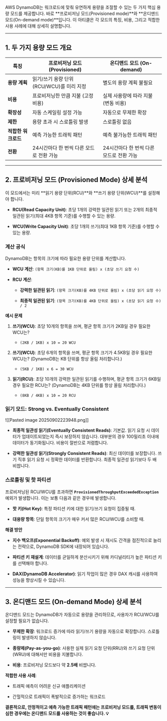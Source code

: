 
AWS DynamoDB는 워크로드에 맞춰 유연하게 용량을 조절할 수 있는 두 가지 핵심 용량 모드를 제공합니다. 바로 **프로비저닝 모드(Provisioned mode)**와 **온디맨드 모드(On-demand mode)**입니다. 이 아티클은 각 모드의 특징, 비용, 그리고 적합한 사용 사례에 대해 상세히 설명합니다.

---

## 1. 두 가지 용량 모드 개요

|특징|프로비저닝 모드 (Provisioned)|온디맨드 모드 (On-demand)|
|---|---|---|
|**용량 계획**|읽기/쓰기 용량 단위(RCU/WCU)를 미리 지정|별도의 용량 계획 불필요|
|**비용**|프로비저닝한 만큼 지불 (고정 비용)|실제 사용량에 따라 지불 (변동 비용)|
|**확장성**|자동 스케일링 설정 가능|자동으로 무제한 확장|
|**제한**|용량 초과 시 스로틀링 발생|스로틀링 없음|
|**적합한 워크로드**|예측 가능한 트래픽 패턴|예측 불가능한 트래픽 패턴|
|**전환**|24시간마다 한 번씩 다른 모드로 전환 가능|24시간마다 한 번씩 다른 모드로 전환 가능|

---

## 2. 프로비저닝 모드 (Provisioned Mode) 상세 분석

이 모드에서는 미리 **읽기 용량 단위(RCU)**와 **쓰기 용량 단위(WCU)**를 설정해야 합니다.

- **RCU(Read Capacity Unit)**: 초당 1개의 강력한 일관된 읽기 또는 2개의 최종적 일관된 읽기(최대 4KB 항목 기준)를 수행할 수 있는 용량.
    
- **WCU(Write Capacity Unit)**: 초당 1개의 쓰기(최대 1KB 항목 기준)를 수행할 수 있는 용량.

### **계산 공식**

DynamoDB는 항목의 크기에 따라 필요한 용량 단위를 계산합니다.

- **WCU 계산**: `(항목 크기(KB)를 1KB 단위로 올림) x (초당 쓰기 요청 수)`
    
- **RCU 계산**:
    
    - **강력한 일관된 읽기**: `(항목 크기(KB)를 4KB 단위로 올림) x (초당 읽기 요청 수)`
        
    - **최종적 일관된 읽기**: `(항목 크기(KB)를 4KB 단위로 올림) x (초당 읽기 요청 수) / 2`

**예시 문제**

1. **쓰기(WCU)**: 초당 10개의 항목을 쓰며, 평균 항목 크기가 2KB일 경우 필요한 WCU는?
    
    - `(2KB / 1KB) x 10 = 20 WCU`
        
2. **쓰기(WCU)**: 초당 6개의 항목을 쓰며, 평균 항목 크기가 4.5KB일 경우 필요한 WCU는? (DynamoDB는 KB 단위를 항상 올림 처리합니다.)
    
    - `(5KB / 1KB) x 6 = 30 WCU`
        
3. **읽기(RCU)**: 초당 10개의 강력한 일관된 읽기를 수행하며, 평균 항목 크기가 6KB일 경우 필요한 RCU는? (DynamoDB는 4KB 단위를 항상 올림 처리합니다.)
    
    - `(8KB / 4KB) x 10 = 20 RCU`
        

### **읽기 모드: Strong vs. Eventually Consistent**

![[Pasted image 20250902223948.png]]

- **최종적 일관성 읽기(Eventually Consistent Reads)**: 기본값. 읽기 요청 시 데이터가 업데이트되었는지 즉시 보장하지 않습니다. 대부분의 경우 100밀리초 이내에 데이터가 동기화됩니다. 비용이 절반으로 저렴합니다.
    
- **강력한 일관성 읽기(Strongly Consistent Reads)**: 최신 데이터를 보장합니다. 쓰기 직후 읽기 요청 시 정확한 데이터를 반환합니다. 최종적 일관성 읽기보다 두 배 비쌉니다.
    

### **스로틀링 및 핫 파티션**

프로비저닝된 RCU/WCU를 초과하면 **`ProvisionedThroughputExceededException`** 예외가 발생합니다. 이는 보통 다음과 같은 경우에 발생합니다.

- **핫 키(Hot Key)**: 특정 파티션 키에 대한 읽기/쓰기 요청이 집중될 때.
    
- **대용량 항목**: 단일 항목의 크기가 매우 커서 많은 RCU/WCU를 소비할 때.
    

**해결 방안**

- **지수 백오프(Exponential Backoff)**: 예외 발생 시 재시도 간격을 점진적으로 늘리는 전략으로, DynamoDB SDK에 내장되어 있습니다.
    
- **파티션 키 재설계**: 데이터를 균일하게 분산시키기 위해 카디널리티가 높은 파티션 키를 선택해야 합니다.
    
- **DAX(DynamoDB Accelerator)**: 읽기 작업이 많은 경우 DAX 캐시를 사용하여 성능을 향상시킬 수 있습니다.
    

---

## 3. 온디맨드 모드 (On-demand Mode) 상세 분석

온디맨드 모드는 DynamoDB가 자동으로 용량을 관리하므로, 사용자가 RCU/WCU를 설정할 필요가 없습니다.

- **무제한 확장**: 워크로드 증가에 따라 읽기/쓰기 용량을 자동으로 확장합니다. 스로틀링이 발생하지 않습니다.
    
- **종량제(Pay-as-you-go)**: 사용한 실제 읽기 요청 단위(RRU)와 쓰기 요청 단위(WRU)에 대해서만 비용을 지불합니다.
    
- **비용**: 프로비저닝 모드보다 약 **2.5배** 비쌉니다.
    

**적합한 사용 사례**:

- 트래픽 예측이 어려운 신규 애플리케이션
    
- 간헐적으로 트래픽이 폭발적으로 증가하는 워크로드
    

**결론적으로, 안정적이고 예측 가능한 트래픽 패턴에는 프로비저닝 모드를, 트래픽 변동이 심한 경우에는 온디맨드 모드를 사용하는 것이 좋습니다. 💡**